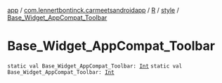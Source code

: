 [app](../../../index.md) / [com.lennertbontinck.carmeetsandroidapp](../../index.md) / [R](../index.md) / [style](index.md) / [Base_Widget_AppCompat_Toolbar](./-base_-widget_-app-compat_-toolbar.md)

# Base_Widget_AppCompat_Toolbar

`static val Base_Widget_AppCompat_Toolbar: `[`Int`](https://kotlinlang.org/api/latest/jvm/stdlib/kotlin/-int/index.html)
`static val Base_Widget_AppCompat_Toolbar: `[`Int`](https://kotlinlang.org/api/latest/jvm/stdlib/kotlin/-int/index.html)